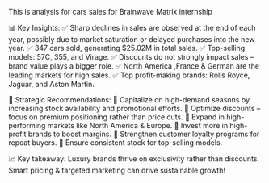 This is analysis for cars sales for Brainwave Matrix internship

📊 Key Insights: ✅ Sharp declines in sales are observed at the end of each year, possibly due to market saturation or delayed purchases into the new year. ✅ 347 cars sold, generating $25.02M in total sales. ✅ Top-selling models: 57C, 355, and Virage. ✅ Discounts do not strongly impact sales – brand value plays a bigger role. ✅ North America ,France & German are the leading markets for high sales. ✅ Top profit-making brands: Rolls Royce, Jaguar, and Aston Martin.

🚀 Strategic Recommendations: 🔹 Capitalize on high-demand seasons by increasing stock availability and promotional efforts. 🔹 Optimize discounts – focus on premium positioning rather than price cuts. 🔹 Expand in high-performing markets like North America & Europe. 🔹 Invest more in high-profit brands to boost margins. 🔹 Strengthen customer loyalty programs for repeat buyers. 🔹 Ensure consistent stock for top-selling models.

📈 Key takeaway: Luxury brands thrive on exclusivity rather than discounts. Smart pricing & targeted marketing can drive sustainable growth!
